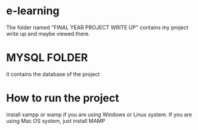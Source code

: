 # e-learning
 The folder named "FINAL YEAR PROJECT WRITE UP" contains my project write up and maybe viewed there.

 # MYSQL FOLDER

 it contains the database of the project


 # How to run the project
 install xampp or wamp if you are using Windows or Linux system. If you are using Mac OS system, just install MAMP
